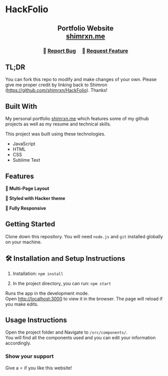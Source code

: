 # HackFolio

<h2 align="center">
  Portfolio Website <br/>
  <a href="http://shimrxn.me" target="_blank">shimrxn.me</a>
</h2>


<h3 align="center">
    🔹
    <a href="https://github.com/shimrxn/HackFolio/issues">Report Bug</a> &nbsp; &nbsp;
    🔹
    <a href="https://github.com/shimrxn/HackFolio/issues">Request Feature</a>
</h3>

## TL;DR

You can fork this repo to modify and make changes of your own. Please give me proper credit by linking back to Shimron (https://github.com/shimrxn/HackFolio). Thanks!

## Built With

My personal portfolio <a href="http://shimrxn.me/" target="_blank">shimrxn.me</a> which features some of my github projects as well as my resume and technical skills.<br/>

This project was built using these technologies.

- JavaScript
- HTML
- CSS
- Sublime Text

## Features

**📖 Multi-Page Layout**

**🎨 Styled with Hacker theme**

**📱 Fully Responsive**

## Getting Started

Clone down this repository. You will need `node.js` and `git` installed globally on your machine.

## 🛠 Installation and Setup Instructions

1. Installation: `npm install`

2. In the project directory, you can run: `npm start`

Runs the app in the development mode.\
Open [http://localhost:3000](http://localhost:3000) to view it in the browser.
The page will reload if you make edits.

## Usage Instructions

Open the project folder and Navigate to `/src/components/`. <br/>
You will find all the components used and you can edit your information accordingly.

### Show your support

Give a ⭐ if you like this website!

